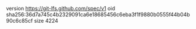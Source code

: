 version https://git-lfs.github.com/spec/v1
oid sha256:36d7a745c4b2329091ca6e18685456c6eba3f1f9880b0555f44b04b90c6c85cf
size 4224
